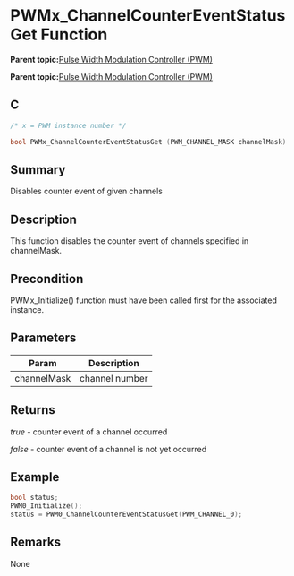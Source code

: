 # PWMx\_ChannelCounterEventStatusGet Function

**Parent topic:**[Pulse Width Modulation Controller \(PWM\)](GUID-0542D909-604D-44C7-8C7C-B1FE313960D0.md)

**Parent topic:**[Pulse Width Modulation Controller \(PWM\)](GUID-281A857A-131B-4648-BC9D-48699D5B1A64.md)

## C

```c
/* x = PWM instance number */

bool PWMx_ChannelCounterEventStatusGet (PWM_CHANNEL_MASK channelMask)
```

## Summary

Disables counter event of given channels

## Description

This function disables the counter event of channels specified in channelMask.

## Precondition

PWMx\_Initialize\(\) function must have been called first for the associated instance.

## Parameters

|Param|Description|
|-----|-----------|
|channelMask|channel number|

## Returns

*true* - counter event of a channel occurred

*false* - counter event of a channel is not yet occurred

## Example

```c
bool status;
PWM0_Initialize();
status = PWM0_ChannelCounterEventStatusGet(PWM_CHANNEL_0);
```

## Remarks

None

